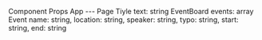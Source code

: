 Component             Props
App                  ---
Page Tiyle           text: string
EventBoard           events: array
Event                 name: string, location: string, speaker: string, typo: string, start: string, end: string